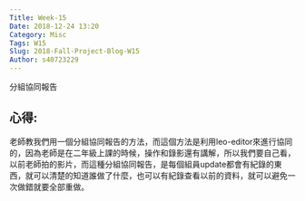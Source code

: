 ```yaml
---
Title: Week-15
Date: 2018-12-24 13:20
Category: Misc
Tags: W15
Slug: 2018-Fall-Project-Blog-W15
Author: s40723229
---
```


分組協同報告

<!-- PELICAN_END_SUMMARY -->

心得:
----

老師教我們用一個分組協同報告的方法，而這個方法是利用leo-editor來進行協同的，因為老師是在二年級上課的時候，操作和錄影還有講解，所以我們要自己看，以前老師拍的影片，而這種分組協同報告，是每個組員update都會有紀錄的東西，就可以清楚的知道誰做了什麼，也可以有紀錄查看以前的資料，就可以避免一次做錯就要全部重做。




